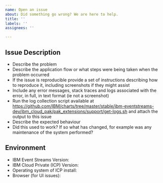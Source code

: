 ```yaml
---
name: Open an issue
about: Did something go wrong? We are here to help.
title: ''
labels: ''
assignees: ''

---
```


<!-- This GitHub repository is public, please do not share any confidential data. -->

## Issue Description

* Describe the problem
* Describe the application flow or what steps were being taken when the problem occurred
* If the issue is reproducible provide a set of instructions describing how to reproduce it, including screenshots if they might assist
* Include any error messages, stack traces and logs associated with the error, in full, in text format (ie not a screenshot)
* Run the log collection script available at https://github.com/IBM/charts/tree/master/stable/ibm-eventstreams-dev/ibm_cloud_pak/pak_extensions/support/get-logs.sh and attach the output to this issue
* Describe the expected behaviour
* Did this used to work? If so what has changed, for example was any maintenance of the system performed?


## Environment

* IBM Event Streams Version:
* IBM Cloud Private (ICP) Version:
* Operating system of ICP install: 
* Browser (for UI issues):

<!-- Please include the label "bug" for this issue -->
